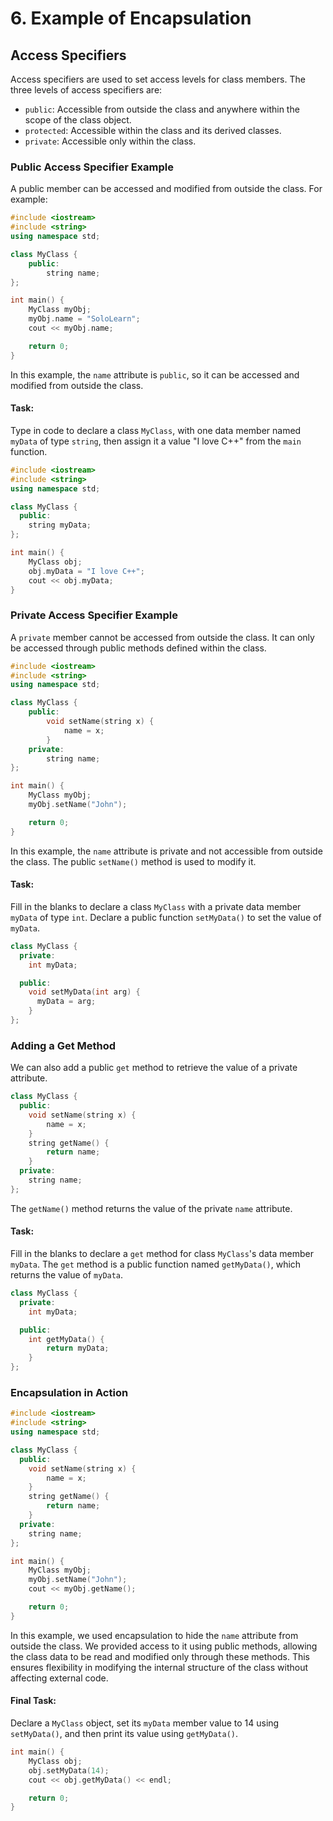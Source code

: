 # 6. Example of Encapsulation

## Access Specifiers
Access specifiers are used to set access levels for class members. The three levels of access specifiers are:
- `public`: Accessible from outside the class and anywhere within the scope of the class object.
- `protected`: Accessible within the class and its derived classes.
- `private`: Accessible only within the class.

### Public Access Specifier Example
A public member can be accessed and modified from outside the class. For example:

```cpp
#include <iostream>
#include <string>
using namespace std;

class MyClass {
    public:
        string name;
};

int main() {
    MyClass myObj;
    myObj.name = "SoloLearn";
    cout << myObj.name;

    return 0;
}
```

In this example, the `name` attribute is `public`, so it can be accessed and modified from outside the class.

#### Task:
Type in code to declare a class `MyClass`, with one data member named `myData` of type `string`, then assign it a value "I love C++" from the `main` function.

```cpp
#include <iostream>
#include <string>
using namespace std;

class MyClass {
  public:
    string myData;
};

int main() {
    MyClass obj;
    obj.myData = "I love C++";
    cout << obj.myData;
}
```

### Private Access Specifier Example
A `private` member cannot be accessed from outside the class. It can only be accessed through public methods defined within the class.

```cpp
#include <iostream>
#include <string>
using namespace std;

class MyClass {
    public:
        void setName(string x) {
            name = x;
        }
    private:
        string name;
};

int main() {
    MyClass myObj;
    myObj.setName("John");

    return 0;
}
```

In this example, the `name` attribute is private and not accessible from outside the class. The public `setName()` method is used to modify it.

#### Task:
Fill in the blanks to declare a class `MyClass` with a private data member `myData` of type `int`. Declare a public function `setMyData()` to set the value of `myData`.

```cpp
class MyClass {
  private:
    int myData;

  public:
    void setMyData(int arg) {  
      myData = arg;
    }
};
```

### Adding a Get Method
We can also add a public `get` method to retrieve the value of a private attribute.

```cpp
class MyClass {
  public:
    void setName(string x) {
        name = x;
    }
    string getName() {
        return name;
    }
  private:
    string name;
};
```

The `getName()` method returns the value of the private `name` attribute.

#### Task:
Fill in the blanks to declare a `get` method for class `MyClass`'s data member `myData`. The `get` method is a public function named `getMyData()`, which returns the value of `myData`.

```cpp
class MyClass {
  private:
    int myData;

  public:
    int getMyData() {
        return myData;
    }
};
```

### Encapsulation in Action

```cpp
#include <iostream>
#include <string>
using namespace std;

class MyClass {
  public:
    void setName(string x) {
        name = x;
    }
    string getName() {
        return name;
    }
  private:
    string name;
};

int main() {
    MyClass myObj;
    myObj.setName("John");
    cout << myObj.getName();

    return 0;
}
```

In this example, we used encapsulation to hide the `name` attribute from outside the class. We provided access to it using public methods, allowing the class data to be read and modified only through these methods. This ensures flexibility in modifying the internal structure of the class without affecting external code.

#### Final Task:
Declare a `MyClass` object, set its `myData` member value to 14 using `setMyData()`, and then print its value using `getMyData()`.

```cpp
int main() {
    MyClass obj;
    obj.setMyData(14);
    cout << obj.getMyData() << endl;

    return 0;
}
```